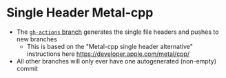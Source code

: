 # Single Header Metal-cpp

* The [`gh-actions` branch](https://github.com/briaguya-ai/single-header-metal-cpp/tree/gh-actions) generates the single file headers and pushes to new branches
  * This is based on the "Metal-cpp single header alternative" instructions here https://developer.apple.com/metal/cpp/
* All other branches will only ever have one autogenerated (non-empty) commit
